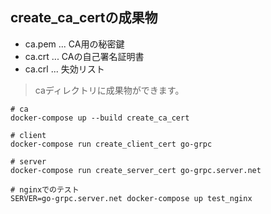 
## create_ca_certの成果物
 - ca.pem ... CA用の秘密鍵
 - ca.crt ... CAの自己署名証明書
 - ca.crl ... 失効リスト
> caディレクトリに成果物ができます。



```docker-compose
# ca
docker-compose up --build create_ca_cert

# client
docker-compose run create_client_cert go-grpc

# server
docker-compose run create_server_cert go-grpc.server.net

# nginxでのテスト
SERVER=go-grpc.server.net docker-compose up test_nginx
```
